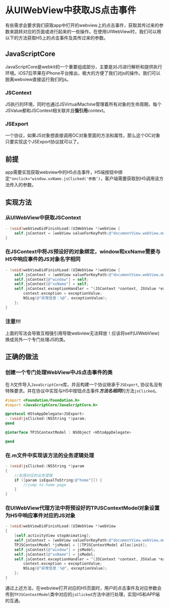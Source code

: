 # 从UIWebView中获取JS点击事件
有些需求会要求我们获取app中打开的webview上的点击事件，获取其传过来的参数来跳转对应的页面或进行起来的一些操作。在使用UIWebView时，我们可以用以下的方法获取H5上的点击事件及其传过来的参数。

## JavaScriptCore
JavaScriptCore是webkit的一个重要组成部分，主要是对JS进行解析和提供执行环境。iOS7后苹果在iPhone平台推出，极大的方便了我们对js的操作。我们可以脱离webview直接运行我们的js。

### JSContext
JS执行的环境，同时也通过JSVirtualMachine管理着所有对象的生命周期，每个JSValue都和JSContext相关联并且**强引用**context。

### JSExport
一个协议，如果JS对象想直接调用OC对象里面的方法和属性，那么这个OC对象只要实现这个JSExport协议就可以了。


## 前提
app需要实现获取webview中的H5点击事件，H5端按钮中绑定`"onclick="window.xxName.jsClicked('参数’)`，客户端需要获取到H5调用该方法传入的参数。

## 实现方法
### 从UIWebView中获取JSContext
```objective-c
- (void)webViewDidFinishLoad:(UIWebView *)webView {
    self.jsContext = [webView valueForKeyPath:@"documentView.webView.mainFrame.javaScriptContext"];
}
```

### 在JSContext中将JS预设好的对象绑定，window和xxName需要与H5中响应事件的JS对象名字相同
```objective-c
- (void)webViewDidFinishLoad:(UIWebView *)webView {
    self.jsContext = [webView valueForKeyPath:@"documentView.webView.mainFrame.javaScriptContext"];
    self.jsContext[@"window"] = self;
    self.jsContext[@"xxName"] = self;
    self.jsContext.exceptionHandler = ^(JSContext *context, JSValue *exceptionValue) {
        context.exception = exceptionValue;
        NSLog(@"异常信息：%@", exceptionValue);
    };
}
```

### 注意!!! 
上面的写法会导致互相强引用导致webview无法释放！应该将self(UIWebView)换成另外一个专门处理JS的类。

## 正确的做法
### 创建一个专门处理WebView中JS点击事件的类
在.h文件导入`JavaScriptCore`库，并且构建一个协议继承于`JSExport`, 协议名没有特殊要求。并在协议中实现与H5中按钮点击事件***方法名相同***的方法`jsClicked`。
```objective-c
#import <Foundation/Foundation.h>
#import <JavaScriptCore/JavaScriptCore.h>

@protocol H5toAppDelegate<JSExport>
- (void)jsClicked:(NSString *)param;
@end

@interface TPJSContextModel : NSObject <H5toAppDelegate>

@end
```
### 在.m文件中实现该方法的业务逻辑处理 
```objective-c
- (void)jsClicked:(NSString *)param
{
    //处理对应的业务逻辑
    if ([param isEqualToString:@"home"]]) {
        //jump to home page
    }
}
```

### 在UIWebView代理方法中将预设好的TPJSContextModel对象设置为H5中响应事件对应的JS对象
```objective-c
- (void)webViewDidFinishLoad:(UIWebView *)webView
{
    [self.activityView stopAnimating];
    self.jsContext = [webView valueForKeyPath:@"documentView.webView.mainFrame.javaScriptContext"];
    TPJSContextModel *jsModel = [[TPJSContextModel alloc]init];
    self.jsContext[@"window"] = jsModel;
    self.jsContext[@"xxName"] = jsModel;
    self.jsContext.exceptionHandler = ^(JSContext *context, JSValue *exceptionValue) {
        context.exception = exceptionValue;
        NSLog(@"异常信息：%@", exceptionValue);
    };
}
```

通过上述方法，在webview打开对应的H5页面时，用户的点击事件及对应参数会传到`TPJSContextModel`类中对应的`jsClicked`方法中进行处理，实现H5和APP端的互通。

